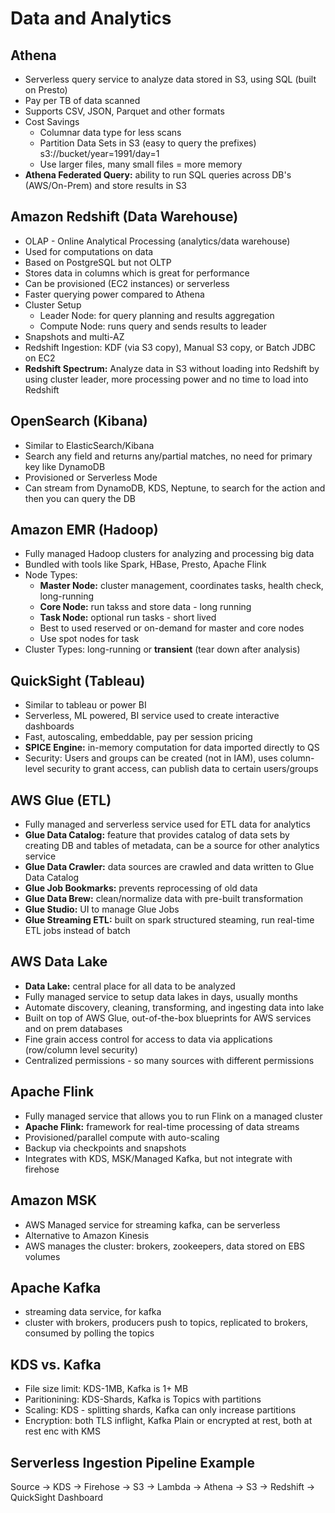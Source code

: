 # Data and Analytics

## Athena
- Serverless query service to analyze data stored in S3, using SQL (built on Presto)
- Pay per TB of data scanned
- Supports CSV, JSON, Parquet and other formats
- Cost Savings
    - Columnar data type for less scans
    - Partition Data Sets in S3 (easy to query the prefixes) s3://bucket/year=1991/day=1
    - Use larger files, many small files = more memory
- **Athena Federated Query:** ability to run SQL queries across DB's (AWS/On-Prem) and store results in S3

## Amazon Redshift (Data Warehouse)
- OLAP - Online Analytical Processing (analytics/data warehouse)
- Used for computations on data
- Based on PostgreSQL but not OLTP
- Stores data in columns which is great for performance
- Can be provisioned (EC2 instances) or serverless
- Faster querying power compared to Athena
- Cluster Setup
    - Leader Node: for query planning and results aggregation
    - Compute Node: runs query and sends results to leader
- Snapshots and multi-AZ
- Redshift Ingestion: KDF (via S3 copy), Manual S3 copy, or Batch JDBC on EC2
- **Redshift Spectrum:** Analyze data in S3 without loading into Redshift by using cluster leader, more processing power and no time to load into Redshift

## OpenSearch (Kibana)
- Similar to ElasticSearch/Kibana
- Search any field and returns any/partial matches, no need for primary key like DynamoDB
- Provisioned or Serverless Mode
- Can stream from DynamoDB, KDS, Neptune, to search for the action and then you can query the DB

## Amazon EMR (Hadoop)
- Fully managed Hadoop clusters for analyzing and processing big data
- Bundled with tools like Spark, HBase, Presto, Apache Flink
- Node Types:
    - **Master Node:** cluster management, coordinates tasks, health check, long-running
    - **Core Node:** run takss and store data - long running
    - **Task Node:** optional run tasks - short lived
    - Best to used reserved or on-demand for master and core nodes
    - Use spot nodes for task
- Cluster Types: long-running or **transient** (tear down after analysis)

## QuickSight (Tableau)
- Similar to tableau or power BI
- Serverless, ML powered, BI service used to create interactive dashboards
- Fast, autoscaling, embeddable, pay per session pricing
- **SPICE Engine:** in-memory computation for data imported directly to QS
- Security: Users and groups can be created (not in IAM), uses column-level security to grant access, can publish data to certain users/groups

## AWS Glue (ETL)
- Fully managed and serverless service used for ETL data for analytics
- **Glue Data Catalog:** feature that provides catalog of data sets by creating DB and tables of metadata, can be a source for other analytics service
- **Glue Data Crawler:** data sources are crawled and data written to Glue Data Catalog
- **Glue Job Bookmarks:** prevents reprocessing of old data
- **Glue Data Brew:** clean/normalize data with pre-built transformation
- **Glue Studio:** UI to manage Glue Jobs
- **Glue Streaming ETL:** built on spark structured steaming, run real-time ETL jobs instead of batch

## AWS Data Lake
- **Data Lake:** central place for all data to be analyzed
- Fully managed service to setup data lakes in days, usually months
- Automate discovery, cleaning, transforming, and ingesting data into lake
- Built on top of AWS Glue, out-of-the-box blueprints for AWS services and on prem databases
- Fine grain access control for access to data via applications (row/column level security)
- Centralized permissions - so many sources with different permissions

## Apache Flink
- Fully managed service that allows you to run Flink on a managed cluster
- **Apache Flink:** framework for real-time processing of data streams
- Provisioned/parallel compute with auto-scaling
- Backup via checkpoints and snapshots
- Integrates with KDS, MSK/Managed Kafka, but not integrate with firehose

## Amazon MSK
- AWS Managed service for streaming kafka, can be serverless
- Alternative to Amazon Kinesis
- AWS manages the cluster: brokers, zookeepers, data stored on EBS volumes

## Apache Kafka
- streaming data service, for kafka
- cluster with brokers, producers push to topics, replicated to brokers, consumed by polling the topics

## KDS vs. Kafka
- File size limit: KDS-1MB, Kafka is 1+ MB
- Paritionining: KDS-Shards, Kafka is Topics with partitions
- Scaling: KDS - splitting shards, Kafka can only increase partitions
- Encryption: both TLS inflight, Kafka Plain or encrypted at rest, both at rest enc with KMS

## Serverless Ingestion Pipeline Example
Source -> KDS -> Firehose -> S3 -> Lambda -> Athena -> S3 -> Redshift -> QuickSight Dashboard

